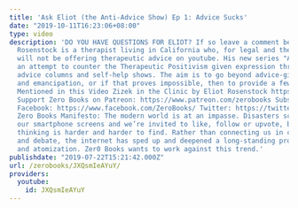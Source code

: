 ```yaml
---
title: 'Ask Eliot (the Anti-Advice Show) Ep 1: Advice Sucks'
date: "2019-10-11T16:23:06+08:00"
type: video
description: 'DO YOU HAVE QUESTIONS FOR ELIOT? If so leave a comment below! Eliot
  Rosenstock is a therapist living in California who, for legal and theoretical reasons,
  will not be offering therapeutic advice on youtube. His new series "Ask Eliot" is
  an attempt to counter the Therapeutic Positivism given expression through conventional
  advice columns and self-help shows. The aim is to go beyond advice-giving to theory
  and emancipation, or if that proves impossible, then to provide a few laughs. Book
  Mentioned in this Video Zizek in the Clinic by Eliot Rosenstock https://www.amazon.com/Zizek-Clinic-Revolutionary-Proposal-Psychotherapy/dp/1785359258
  Support Zero Books on Patreon: https://www.patreon.com/zerobooks Subscribe: http://bit.ly/SubZeroBooks
  Facebook: https://www.facebook.com/ZeroBooks/ Twitter: https://twitter.com/zer0books
  Zero Books Manifesto: The modern world is at an impasse. Disasters scroll across
  our smartphone screens and we’re invited to like, follow or upvote, but critical
  thinking is harder and harder to find. Rather than connecting us in common struggle
  and debate, the internet has sped up and deepened a long-standing process of alienation
  and atomization. Zer0 Books wants to work against this trend.'
publishdate: "2019-07-22T15:21:42.000Z"
url: /zerobooks/JXQsmIeAYuY/
providers:
  youtube:
    id: JXQsmIeAYuY
---
```

